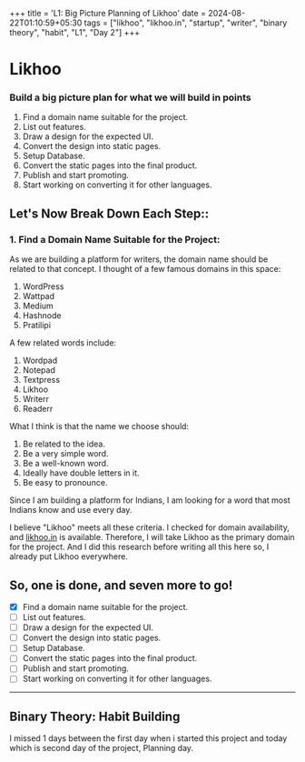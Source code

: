 +++
title = 'L1: Big Picture Planning of Likhoo'
date = 2024-08-22T01:10:59+05:30
tags = ["likhoo", "likhoo.in", "startup", "writer", "binary theory", "habit", "L1", "Day 2"]
+++


# Likhoo 
### Build a big picture plan for what we will build in points 
1. Find a domain name suitable for the project.
2. List out features.
3. Draw a design for the expected UI.
4. Convert the design into static pages.
5. Setup Database.
6. Convert the static pages into the final product.
7. Publish and start promoting.
8. Start working on converting it for other languages.


## Let's Now Break Down Each Step:: 
### 1. Find a Domain Name Suitable for the Project:

As we are building a platform for writers, the domain name should be related to that concept. I thought of a few famous domains in this space: 
1. WordPress
2. Wattpad
3. Medium
4. Hashnode
5. Pratilipi 

A few related words include: 
1. Wordpad 
2. Notepad 
3. Textpress
4. Likhoo
5. Writerr
6. Readerr

What I think is that the name we choose should:

1. Be related to the idea. 
2. Be a very simple word.
3. Be a well-known word.
4. Ideally have double letters in it.
5. Be easy to pronounce.

Since I am building a platform for Indians, I am looking for a word that most Indians know and use every day.


I believe "Likhoo" meets all these criteria. I checked for domain availability, and [likhoo.in](likhoo.in) is available. Therefore, I will take Likhoo as the primary domain for the project. And I did this research before writing all this here so, I already put Likhoo everywhere. 


So, one is done, and seven more to go!
---
- [x] Find a domain name suitable for the project.
- [ ] List out features.
- [ ] Draw a design for the expected UI.
- [ ] Convert the design into static pages.
- [ ] Setup Database.
- [ ] Convert the static pages into the final product.
- [ ] Publish and start promoting.
- [ ] Start working on converting it for other languages.
---





## Binary Theory: Habit Building 
I missed 1 days between the first day when i started this project and today which is second day of the project, Planning day.
